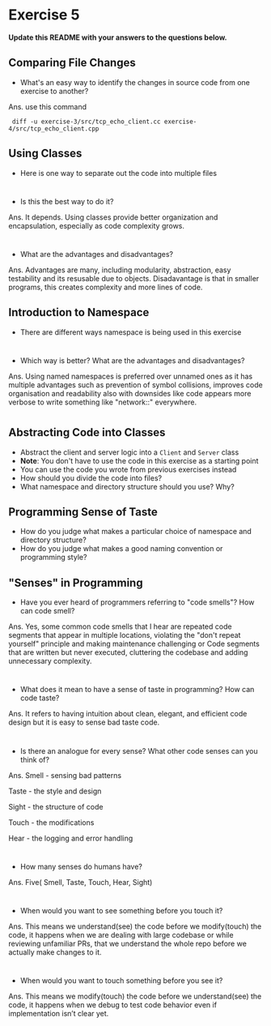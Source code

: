 # Exercise 5

**Update this README with your answers to the questions below.**

## Comparing File Changes

- What's an easy way to identify the changes in source code from one exercise
  to another?

Ans. use this command
```
 diff -u exercise-3/src/tcp_echo_client.cc exercise-4/src/tcp_echo_client.cpp
```
    
## Using Classes

- Here is one way to separate out the code into multiple files
#
- Is this the best way to do it? 

Ans. It depends. Using classes provide better organization and encapsulation, especially as code complexity grows.
#

- What are the advantages and disadvantages?

Ans. Advantages are many, including modularity, abstraction, easy testability and its resusable due to objects. Disadavantage is that in smaller programs, this creates complexity and more lines of code.

## Introduction to Namespace

- There are different ways namespace is being used in this exercise
#
- Which way is better? What are the advantages and disadvantages?

Ans. Using named namespaces is preferred over unnamed ones as it has multiple advantages such as prevention of symbol collisions, improves code organisation and readability also with downsides like code appears more verbose to write something like "network::" everywhere.
#
## Abstracting Code into Classes

- Abstract the client and server logic into a `Client` and `Server` class
- **Note**: You don't have to use the code in this exercise as a starting point
- You can use the code you wrote from previous exercises instead
- How should you divide the code into files?
- What namespace and directory structure should you use? Why?

## Programming Sense of Taste

- How do you judge what makes a particular choice of namespace and directory
  structure? 
- How do you judge what makes a good naming convention or programming style?

## "Senses" in Programming

- Have you ever heard of programmers referring to "code smells"? How can code
  smell?

Ans. Yes, some common code smells that I hear are repeated code segments that appear in multiple locations, violating the "don't repeat yourself" principle and making maintenance challenging or Code segments that are written but never executed, cluttering the codebase and adding unnecessary complexity.
#
- What does it mean to have a sense of taste in programming? How can code
  taste?

Ans. It refers to having intuition about clean, elegant, and efficient code design but it is easy to sense bad taste code.
#
- Is there an analogue for every sense? What other code senses can you think of?

Ans. Smell - sensing bad patterns

Taste - the style and design

Sight - the structure of code

Touch - the modifications

Hear - the logging and error handling
#
- How many senses do humans have?

Ans. Five( Smell, Taste, Touch, Hear, Sight)
#
- When would you want to see something before you touch it?

Ans. This means we understand(see) the code before we modify(touch) the code, it happens when we are dealing with large codebase or while reviewing unfamiliar PRs, that we understand the whole repo before we actually make changes to it.

#
- When would you want to touch something before you see it?

Ans. This means we modify(touch) the code before we understand(see) the code, it happens when we debug to test code behavior even if implementation isn’t clear yet.

#